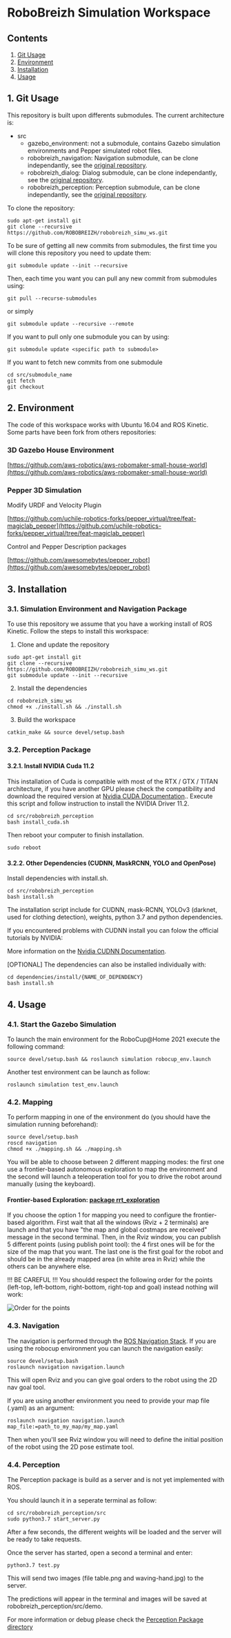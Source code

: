 RoboBreizh Simulation Workspace
==============

## Contents
1. [Git Usage](#1-git-usage)
2. [Environment](#2-environment)
3. [Installation](#3-installation)
4. [Usage](#4-usage)

## 1. Git Usage 

This repository is built upon differents submodules. The current architecture is:
- src
	- gazebo_environment: not a submodule, contains Gazebo simulation environments and Pepper simulated robot files.
	- robobreizh_navigation: Navigation submodule, can be clone independantly, see the [original repository](https://github.com/ROBOBREIZH/robobreizh_navigation).
	- robobreizh_dialog: Dialog submodule, can be clone independantly, see the [original repository](https://github.com/ROBOBREIZH/robobreizh_dialog).
	- robobreizh_perception: Perception submodule, can be clone independantly, see the [original repository](https://github.com/ROBOBREIZH/robobreizh_perception).

To clone the repository:
```buildoutcfg
sudo apt-get install git
git clone --recursive https://github.com/ROBOBREIZH/robobreizh_simu_ws.git
```

To be sure of getting all new commits from submodules, the first time you will clone this repository you need to update them:
```buildoutcfg
git submodule update --init --recursive
```

Then, each time you want you can pull any new commit from submodules using:
```buildoutcfg
git pull --recurse-submodules
```
or simply
```buildoutcfg
git submodule update --recursive --remote
```

If you want to pull only one submodule you can by using:
```buildoutcfg
git submodule update <specific path to submodule>
```

If you want to fetch new commits from one submodule
```buildoutcfg
cd src/submodule_name
git fetch
git checkout
```


## 2. Environment 
The code of this workspace works with Ubuntu 16.04 and ROS Kinetic. 
Some parts have been fork from others repositories:

### 3D Gazebo House Environment
[https://github.com/aws-robotics/aws-robomaker-small-house-world](https://github.com/aws-robotics/aws-robomaker-small-house-world)

### Pepper 3D Simulation
Modify URDF and Velocity Plugin

[https://github.com/uchile-robotics-forks/pepper_virtual/tree/feat-magiclab_pepper](https://github.com/uchile-robotics-forks/pepper_virtual/tree/feat-magiclab_pepper)

Control and Pepper Description packages

[https://github.com/awesomebytes/pepper_robot](https://github.com/awesomebytes/pepper_robot)

## 3. Installation

### 3.1. Simulation Environment and Navigation Package

To use this repository we assume that you have a working install of ROS Kinetic.
Follow the steps to install this workspace:
1. Clone and update the repository 

```buildoutcfg
sudo apt-get install git
git clone --recursive https://github.com/ROBOBREIZH/robobreizh_simu_ws.git
git submodule update --init --recursive
```

2. Install the dependencies

```buildoutcfg
cd robobreizh_simu_ws
chmod +x ./install.sh && ./install.sh
```

3. Build the workspace

```buildoutcfg
catkin_make && source devel/setup.bash
```

### 3.2. Perception Package

#### 3.2.1. Install NVIDIA Cuda 11.2

This installation of Cuda is compatible with most of the RTX / GTX / TITAN architecture, if you have another GPU please check the compatibility and download the required version at [Nvidia CUDA Documentation](https://docs.nvidia.com/cuda/cuda-installation-guide-linux/index.html)..
Execute this script and follow instruction to install the NVIDIA Driver 11.2.

```buildoutcfg
cd src/robobreizh_perception
bash install_cuda.sh 
```

Then reboot your computer to finish installation.

```buildoutcfg
sudo reboot 
```

#### 3.2.2. Other Dependencies (CUDNN, MaskRCNN, YOLO and OpenPose)

Install dependencies with install.sh.

```buildoutcfg
cd src/robobreizh_perception
bash install.sh
```

The installation script include for CUDNN, mask-RCNN, YOLOv3 (darknet, used for clothing detection), weights, python 3.7 and python dependencies.

If you encountered problems with CUDNN install you can folow the official tutorials by NVIDIA:

More information on the [Nvidia CUDNN Documentation](https://docs.nvidia.com/deeplearning/cudnn/install-guide/index.html).

[OPTIONAL] The dependencies can also be installed individually with:

```buildoutcfg
cd dependencies/install/{NAME_OF_DEPENDENCY}
bash install.sh
```

## 4. Usage

### 4.1. Start the Gazebo Simulation
To launch the main environment for the RoboCup@Home 2021 execute the following command:

```buildoutcfg
source devel/setup.bash && roslaunch simulation robocup_env.launch
```

Another test environment can be launch as follow:

```buildoutcfg
roslaunch simulation test_env.launch
```

### 4.2. Mapping 
To perform mapping in one of the environment do (you should have the simulation running beforehand):

```buildoutcfg
source devel/setup.bash
roscd navigation
chmod +x ./mapping.sh && ./mapping.sh
```

You will be able to choose between 2 different mapping modes: the first one use a frontier-based autonomous exploration to map the environment and the second will launch a teleoperation tool for you to drive the robot around manually (using the keyboard).

#### Frontier-based Exploration: [package rrt_exploration](http://wiki.ros.org/rrt_exploration)

If you choose the option 1 for mapping you need to configure the frontier-based algorithm. First wait that all the windows (Rviz + 2 terminals) are launch and that you have "the map and global costmaps are received" message in the second terminal.
Then, in the Rviz window, you can publish 5 different points (using publish point tool): the 4 first ones will be for the size of the map that you want. The last one is the first goal for the robot and should be in the already mapped area (in white area in Rviz) while the others can be anywhere else.

!!! BE CAREFUL !!! You shouldd respect the following order for the points (left-top, left-bottom, right-bottom, right-top and goal) instead nothing will work:

![Order for the points](images/sequence_of_points.png)


### 4.3. Navigation

The navigation is performed through the [ROS Navigation Stack](http://wiki.ros.org/navigation). If you are using the robocup environment you can launch the navigation easily:

```buildoutcfg
source devel/setup.bash
roslaunch navigation navigation.launch
```

This will open Rviz and you can give goal orders to the robot using the 2D nav goal tool.

If you are using another environment you need to provide your map file (.yaml) as an argument:

```buildoutcfg
roslaunch navigation navigation.launch map_file:=path_to_my_map/my_map.yaml
```

Then when you'll see Rviz window you will need to define the initial position of the robot using the 2D pose estimate tool.

### 4.4. Perception

The Perception package is build as a server and is not yet implemented with ROS.

You should launch it in a seperate terminal as follow:

```buildoutcfg
cd src/robobreizh_perception/src
sudo python3.7 start_server.py
```

After a few seconds, the different weights will be loaded and the server will be ready to take requests.

Once the server has started, open a second a terminal and enter:

```buildoutcfg
python3.7 test.py
```

This will send two images (file table.png and waving-hand.jpg) to the server. 

The predictions will appear in the terminal and images will be saved at robobreizh_perception/src/demo.

For more information or debug please check the [Perception Package directory](src/robobreizh_perception/Readme.md#start-the-server)
